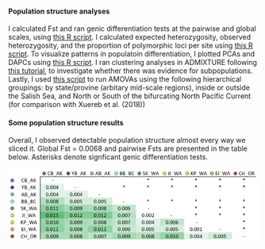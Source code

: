 #### Population structure analyses

I calculated Fst and ran genic differentiation tests at the pairwise and global scales, using [this R script](https://github.com/nclowell/SeaCukes/blob/master/3_pop_structure_analyses/FST_and_genic_diff_tests.R). I calculated expected heterozygosity, observed heterozygosity, and the proportion of polymorphic loci per site using [this R script](https://github.com/nclowell/SeaCukes/blob/master/3_pop_structure_analyses/get_He_Ho_propPolym_fromGP.R). To visualize patterns in populatoin differentiation, I plotted PCAs and DAPCs using [this R script](https://github.com/nclowell/SeaCukes/blob/master/3_pop_structure_analyses/PCA_and_DAPC.R). I ran clustering analyses in ADMIXTURE following [this tutorial](https://speciationgenomics.github.io/ADMIXTURE/), to investigate whether there was evidence for subpopulations. Lastly, I used [this script](https://github.com/nclowell/RAD_sea_cucumbers/blob/master/3_pop_structure_analyses/amova.R) to run AMOVAs using the following hierarchical groupings: by state/provine (arbitary mid-scale regions), inside or outside the Salish Sea, and North or South of the bifurcating North Pacific Current (for comparison with Xuereb et al. (2018))

#### Some population structure results

Overall, I observed detectable population structure almost every way we sliced it. Global Fst = 0.0068 and pairwise Fsts are presented in the table below. Asterisks denote signficant genic differentiation tests.

![fst](https://github.com/nclowell/RAD_sea_cucumbers/blob/master/imgs/pairwise_fst_table.PNG?raw=true)